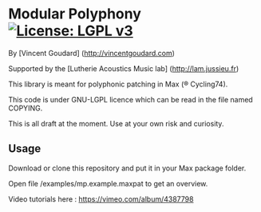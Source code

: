 # Modular Polyphony [![License: LGPL v3](https://img.shields.io/badge/License-LGPL%20v3-blue.svg)](http://www.gnu.org/licenses/lgpl-3.0)

By [Vincent Goudard] (http://vincentgoudard.com)

Supported by the [Lutherie Acoustics Music lab] (http://lam.jussieu.fr)

This library is meant for polyphonic patching in Max (® Cycling74).

This code is under GNU-LGPL licence which can be read in the file named COPYING.

This is all draft at the moment.
Use at your own risk and curiosity.

## Usage
Download or clone this repository and put it in your Max package folder.

Open file /examples/mp.example.maxpat to get an overview.

Video tutorials here : https://vimeo.com/album/4387798